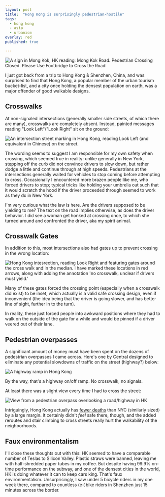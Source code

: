 ```yaml
---
layout: post
title:  "Hong Kong is surprisingly pedestrian-hostile"
tags:
  - hong kong
  - asia
  - urbanism
overlay: red
published: true

---
```


<img src="/uploads/hong-kong-mongkok.jpg" alt="A sign in Mong Kok, HK reading: Mong Kok Road. Pedestrian Crossing Closed. Please Use Footbridge to Cross the Road">

I just got back from a trip to Hong Kong & Shenzhen, China, and was surprised to find that Hong Kong, a popular member of the urban tourism bucket-list, and a city once holding the densest population on earth, was a major offender of good walkable designs.

## Crosswalks

At non-signaled intersections (generally smaller side streets, of which there are many), crosswalks are completely absent. Instead, painted messages reading "Look Left"/"Look Right" sit on the ground:

<img src="/uploads/hong-kong-look-left.jpg" alt="An intersection street marking in Hong Kong, reading Look Left (and equivalent in Chinese) on the street.">

The wording seems to suggest I am responsible for my own safety when crossing, which seemed true in reality: unlike generally in New York, stepping off the curb did not convince drivers to slow down, but rather dodge a little and continue through at high speeds. Pedestrians at the intersections generally waited for vehicles to stop coming before attempting to cross. Occasionally I encountered more brazen people like me, who forced drivers to stop; typical tricks like holding your umbrella out such that it would scratch the hood if the driver proceeded through seemed to work as they do in New York.

I'm very curious what the law is here. Are the drivers supposed to be yielding to me? The text on the road implies otherwise, as does the driver behavior. I did see a woman get honked at crossing once, to which she turned around and confronted the driver, aka my spirit animal.

## Crosswalk Gates

In addition to this, most intersections also had gates up to prevent crossing in the wrong location:

<img src="/uploads/hong-kong-gates.jpg" alt="Hong Kong intesrection, reading Look Right and featuring gates around the cross walk and in the median. I have marked these locations in red arrows, along with adding the annotation 'no crosswalk, unclear if drivers must yield.'">

Many of these gates forced the crossing point (especially when a crosswalk did exist) to be inset, which actually is a valid safe crossing design, even if inconvenient (the idea being that the driver is going slower, and has better line of sight, further in to the turn).

In reality, these just forced people into awkward positions where they had to walk on the outside of the gate for a while and would be pinned if a driver veered out of their lane.

## Pedestrian overpasses

A significant amount of money must have been spent on the dozens of pedestrian overpasses I came across. Here's one by Central designed to eliminate any potential slowdowns of traffic on the street (highway?) below:

<img src="/uploads/hong-kong-highway-ramp.jpg" alt="A highway ramp in Hong Kong">

By the way, that's a highway on/off ramp. No crosswalk, no signals.

At least there was a slight view every time I had to cross the street:

<img src="/uploads/hong-kong-overpass.jpg" alt="View from a pedestrian overpass overlooking a road/highway in HK">

Intriguingly, Hong Kong actually has [fewer deaths](https://www.td.gov.hk/filemanager/en/content_4909/f1.10.pdf) than NYC (similarly sized) by a large margin. It certainly didn't *feel* safe there, though, and the added reroutes and stair climbing to cross streets really hurt the walkability of the neighborhoods.

## Faux environmentalism

I'll close these thoughts out with this: HK seemed to have a comparable number of Teslas to Silicon Valley. Plastic straws were banned, leaving me with half-shredded paper tubes in my coffee. But despite having 99.9% on-time performance on the subway, and one of the densest cities in the world, HK is doing whatever it can to keep cars king. That's faux environmentalism. Unsurprisingly, I saw under 5 bicycle riders in my one week there, compared to countless (e-)bike riders in Shenzhen just 15 minutes across the border.

